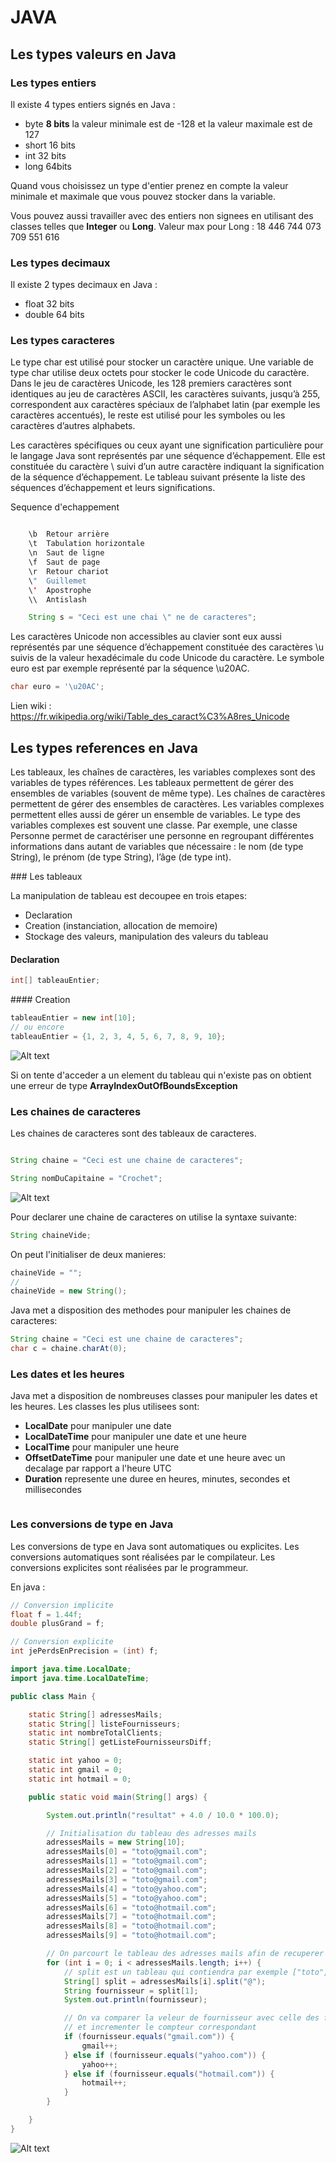 # JAVA

## Les types valeurs en Java

### Les types entiers

Il existe 4 types entiers signés en Java :

- byte **8 bits** la valeur minimale est de -128 et la valeur maximale est de 127
- short 16 bits
- int 32 bits
- long 64bits

Quand vous choisissez un type d'entier prenez en compte la valeur minimale et maximale que vous pouvez stocker dans la variable.

Vous pouvez aussi travailler avec des entiers non signees en utilisant des classes telles que **Integer** ou **Long**. Valeur max pour Long : 18 446 744 073 709 551 616

### Les types decimaux

Il existe 2 types decimaux en Java :

- float 32 bits
- double 64 bits

### Les types caracteres

Le type char est utilisé pour stocker un caractère unique. Une variable de type char utilise deux octets pour stocker le code Unicode du caractère. Dans le jeu de caractères Unicode, les 128 premiers caractères sont identiques au jeu de caractères ASCII, les caractères suivants, jusqu’à 255, correspondent aux caractères spéciaux de l’alphabet latin (par exemple les caractères accentués), le reste est utilisé pour les symboles ou les caractères d’autres alphabets.

Les caractères spécifiques ou ceux ayant une signification particulière pour le langage Java sont représentés par une séquence d’échappement. Elle est constituée du caractère \ suivi d’un autre caractère indiquant la signification de la séquence d’échappement. Le tableau suivant présente la liste des séquences d’échappement et leurs significations.

Sequence d'echappement

```java

    \b  Retour arrière
    \t  Tabulation horizontale
    \n  Saut de ligne
    \f  Saut de page
    \r  Retour chariot
    \"  Guillemet
    \'  Apostrophe
    \\  Antislash

    String s = "Ceci est une chai \" ne de caracteres";
```

Les caractères Unicode non accessibles au clavier sont eux aussi représentés par une séquence d’échappement constituée des caractères \u suivis de la valeur hexadécimale du code Unicode du caractère. Le symbole euro est par exemple représenté par la séquence \u20AC.

```java
char euro = '\u20AC';
```

Lien wiki : https://fr.wikipedia.org/wiki/Table_des_caract%C3%A8res_Unicode

## Les types references en Java

Les tableaux, les chaînes de caractères, les variables complexes sont des variables de types références. Les tableaux permettent de gérer des ensembles de variables (souvent de même type). Les chaînes de caractères permettent de gérer des ensembles de caractères. Les variables complexes permettent elles aussi de gérer un ensemble de variables. Le type des variables complexes est souvent une classe. Par exemple, une classe Personne permet de caractériser une personne en regroupant différentes informations dans autant de variables que nécessaire : le nom (de type String), le prénom (de type String), l’âge (de type int).

### Les tableaux

La manipulation de tableau est decoupee en trois etapes:

- Declaration
- Creation (instanciation, allocation de memoire)
- Stockage des valeurs, manipulation des valeurs du tableau

#### Declaration

```java
int[] tableauEntier;
```

#### Creation

```java
tableauEntier = new int[10];
// ou encore
tableauEntier = {1, 2, 3, 4, 5, 6, 7, 8, 9, 10};
```

![Alt text](image-3.png)

Si on tente d'acceder a un element du tableau qui n'existe pas on obtient une erreur de type **ArrayIndexOutOfBoundsException**

### Les chaines de caracteres

Les chaines de caracteres sont des tableaux de caracteres.

```java

String chaine = "Ceci est une chaine de caracteres";

String nomDuCapitaine = "Crochet";
```

![Alt text](image-4.png)

Pour declarer une chaine de caracteres on utilise la syntaxe suivante:

```java
String chaineVide;
```

On peut l'initialiser de deux manieres:

```java
chaineVide = "";
//
chaineVide = new String();
```

Java met a disposition des methodes pour manipuler les chaines de caracteres:

```java
String chaine = "Ceci est une chaine de caracteres";
char c = chaine.charAt(0);
```

### Les dates et les heures

Java met a disposition de nombreuses classes pour manipuler les dates et les heures. Les classes les plus utilisees sont:

- **LocalDate** pour manipuler une date
- **LocalDateTime** pour manipuler une date et une heure
- **LocalTime** pour manipuler une heure
- **OffsetDateTime** pour manipuler une date et une heure avec un decalage par rapport a l'heure UTC
- **Duration** represente une duree en heures, minutes, secondes et millisecondes

```java

```

### Les conversions de type en Java

Les conversions de type en Java sont automatiques ou explicites. Les conversions automatiques sont réalisées par le compilateur. Les conversions explicites sont réalisées par le programmeur.

En java :

```java
// Conversion implicite
float f = 1.44f;
double plusGrand = f;

// Conversion explicite
int jePerdsEnPrecision = (int) f;
```

```java
import java.time.LocalDate;
import java.time.LocalDateTime;

public class Main {

    static String[] adressesMails;
    static String[] listeFournisseurs;
    static int nombreTotalClients;
    static String[] getListeFournisseursDiff;

    static int yahoo = 0;
    static int gmail = 0;
    static int hotmail = 0;

    public static void main(String[] args) {

        System.out.println("resultat" + 4.0 / 10.0 * 100.0);

        // Initialisation du tableau des adresses mails
        adressesMails = new String[10];
        adressesMails[0] = "toto@gmail.com";
        adressesMails[1] = "toto@gmail.com";
        adressesMails[2] = "toto@gmail.com";
        adressesMails[3] = "toto@gmail.com";
        adressesMails[4] = "toto@yahoo.com";
        adressesMails[5] = "toto@yahoo.com";
        adressesMails[6] = "toto@hotmail.com";
        adressesMails[7] = "toto@hotmail.com";
        adressesMails[8] = "toto@hotmail.com";
        adressesMails[9] = "toto@hotmail.com";

        // On parcourt le tableau des adresses mails afin de recuperer la liste des fournisseurs
        for (int i = 0; i < adressesMails.length; i++) {
            // split est un tableau qui contiendra par exemple ["toto", "gmail.com"]
            String[] split = adressesMails[i].split("@");
            String fournisseur = split[1];
            System.out.println(fournisseur);

            // On va comparer la veleur de fournisseur avec celle des fournisseurs connus
            // et incrementer le compteur correspondant
            if (fournisseur.equals("gmail.com")) {
                gmail++;
            } else if (fournisseur.equals("yahoo.com")) {
                yahoo++;
            } else if (fournisseur.equals("hotmail.com")) {
                hotmail++;
            }
        }

    }
}
```

![Alt text](image-5.png)
